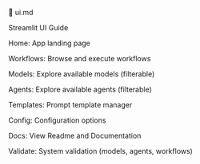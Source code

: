📄 ui.md

Streamlit UI Guide

Home: App landing page

Workflows: Browse and execute workflows

Models: Explore available models (filterable)

Agents: Explore available agents (filterable)

Templates: Prompt template manager

Config: Configuration options

Docs: View Readme and Documentation

Validate: System validation (models, agents, workflows)